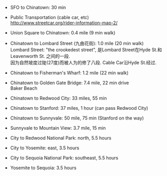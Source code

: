 * SFO to Chinatown: 30 min

* Public Transportation (cable car, etc)
<br>http://www.streetcar.org/rider-information-map-2/

* Union Square to Chinatown: 0.4 mile (9 min walk)

* Chinatown to Lombard Street (九曲花街): 1.0 mile (20 min walk)
<br>Lombard Street: "the crookedest street", 是Lombard Street在Hyde St.和Leavenworth St. 之间的一段.
<br>因为自然坡度过陡(27度)而被人为的修了八段. Cable Car沿Hyde St.经过.

* Chinatown to Fisherman's Wharf: 1.2 mile (22 min walk)

* Chinatown to Golden Gate Bridge: 7.4 mile, 22 min drive
<br>Baker Beach

* Chinatown to Redwood City: 33 miles, 55 min

* Chinatown to Stanford: 37 miles, 1 hour (can pass Redwood City)

* Chinatown to Sunnyvale: 50 mile, 75 min (Stanford on the way)

* Sunnyvale to Mountain View: 3.7 mile, 15 min

* City to Redwood National Park: north, 5.5 hours

* City to Yosemite: east, 3.5 hours

* City to Sequoia National Park: southeast, 5.5 hours

* Yosemite to Sequoia: 3.5 hours
